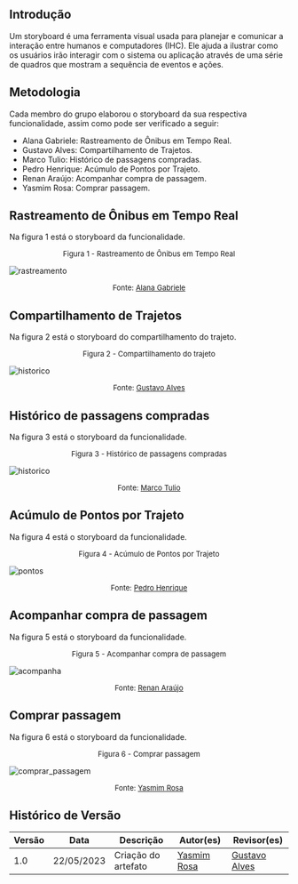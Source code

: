 ##  Introdução
Um storyboard é uma ferramenta visual usada para planejar e comunicar a interação entre humanos e computadores (IHC). Ele ajuda a ilustrar como os usuários irão interagir com o sistema ou aplicação através de uma série de quadros que mostram a sequência de eventos e ações.

## Metodologia
Cada membro do grupo elaborou o storyboard da sua respectiva funcionalidade, assim como pode ser verificado a seguir:

<ul>
<li> Alana Gabriele: Rastreamento de Ônibus em Tempo Real.  </li>
<li> Gustavo Alves: Compartilhamento de Trajetos. </li>
<li> Marco Tulio: Histórico de passagens compradas. </li>
<li> Pedro Henrique: Acúmulo de Pontos por Trajeto. </li>
<li> Renan Araújo: Acompanhar compra de passagem. </li>
<li> Yasmim Rosa: Comprar passagem. </li>
</ul>

## Rastreamento de Ônibus em Tempo Real
Na figura 1 está o storyboard da funcionalidade.

<font size="2"><p style="text-align: center">Figura 1 - Rastreamento de Ônibus em Tempo Real </p></font>

![rastreamento](rastreamento.jpeg)

<font size="2"><p style="text-align: center">Fonte: [Alana Gabriele](https://github.com/alanagabriele) </p></font>


## Compartilhamento de Trajetos
Na figura 2 está o storyboard do compartilhamento do trajeto.

<font size="2"><p style="text-align: center">Figura 2 - Compartilhamento do trajeto </p></font>

![historico](compartilhar.jpeg)

<font size="2"><p style="text-align: center">Fonte: [Gustavo Alves](https://github.com/gustaallves)  </p></font>

## Histórico de passagens compradas
Na figura 3 está o storyboard da funcionalidade.

<font size="2"><p style="text-align: center">Figura 3 - Histórico de passagens compradas </p></font>

![historico](historico.jpeg)

<font size="2"><p style="text-align: center">Fonte: [Marco Tulio](https://github.com/MarcoTulioSoares) </p></font>

## Acúmulo de Pontos por Trajeto
Na figura 4 está o storyboard da funcionalidade.

<font size="2"><p style="text-align: center">Figura 4 - Acúmulo de Pontos por Trajeto </p></font>

![pontos](pontos.jpeg)

<font size="2"><p style="text-align: center">Fonte: [Pedro Henrique](https://github.com/PedroHenrique061) </p></font>

## Acompanhar compra de passagem
Na figura 5 está o storyboard da funcionalidade.

<font size="2"><p style="text-align: center">Figura 5 - Acompanhar compra de passagem </p></font>

![acompanha](acompanha.jpeg)

<font size="2"><p style="text-align: center">Fonte: [Renan Araújo](https://github.com/renantfm4) </p></font>

## Comprar passagem
Na figura 6 está o storyboard da funcionalidade.

<font size="2"><p style="text-align: center">Figura 6 - Comprar passagem </p></font>

![comprar_passagem](comprar-passagem-highres.png)

<font size="2"><p style="text-align: center">Fonte: [Yasmim Rosa](https://github.com/yaskisoba) </p></font>

## Histórico de Versão

| Versão | Data       | Descrição              | Autor(es)                                                                                               | Revisor(es)                                 |
| ------ | ---------- | ---------------------- | ------------------------------------------------------------------------------------------------------- | ------------------------------------------- |
| 1.0    | 22/05/2023 | Criação do artefato   | [Yasmim Rosa](https://github.com/yaskisoba) | [Gustavo Alves](https://github.com/gustaallves)  |
